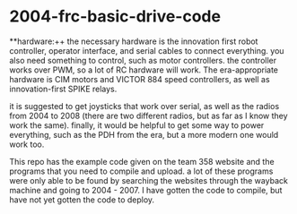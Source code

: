# 2004-frc-basic-drive-code

**hardware:++
the necessary hardware is the innovation first robot controller, operator interface, and serial cables to connect everything. you also need something to control, such as motor controllers. the controller works over PWM, so a lot of RC hardware will work. The era-appropriate hardware is CIM motors and VICTOR 884  speed controllers, as well as innovation-first SPIKE relays. 

it is suggested to get joysticks that work over serial, as well as the radios from 2004 to 2008 (there are two different radios, but as far as I know they work the same). finally, it would be helpful to get some way to power everything, such as the PDH from the era, but a more modern one would work too.

This repo has the example code given on the team 358 website and the programs that you need to compile and upload. a lot of these programs were only able to be found by searching the websites through the wayback machine and going to 2004 - 2007. I have gotten the code to compile, but have not yet gotten the code to deploy.
